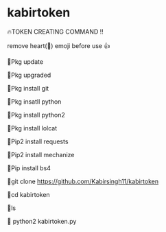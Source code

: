 # kabirtoken

🔥TOKEN CREATING COMMAND ‼️

remove heart(🖤) emoji before use 👍


🖤Pkg update


🖤Pkg upgraded


🖤Pkg install git


🖤Pkg insatll python


🖤Pkg install python2


🖤Pkg install lolcat


🖤Pip2 install requests


🖤Pip2 install mechanize


🖤Pip install bs4


🖤git clone https://github.com/Kabirsingh11/kabirtoken


🖤cd kabirtoken


🖤ls


🖤 python2 kabirtoken.py
